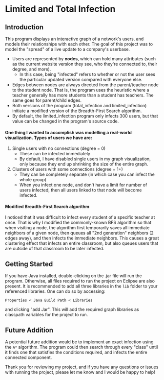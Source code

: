 # Limited and Total Infection

## Introduction

This program displays an interactive graph of a network's users, and models their relationships with each other. The goal of this project was to model the "spread" of a live update to a company's userbase.
* Users are represented by **nodes**, which can hold many attributes (such as the current website version they see, who they're connected to, their degree, and more).
    * In this case, being "infected" refers to whether or not the user sees the particular updated version compared with everyone else. 
* Edges between nodes are always directed from the parent/teacher node to the student node. That is, the program uses the heuristic where a teacher generally has more students than a student has teachers. The same goes for parent/child edges.
* Both versions of the program (total_infection and limited_infection) initiate a modified version of the Breadth-First Search algorithm.
* By default, the limited_infection program only infects 300 users, but that value can be changed in the program's source code.

#### **One thing I wanted to accomplish was modelling a real-world visualization. Types of users we have are:**
1. Single users with no connections (degree = 0) 
    * These can be infected immediately
    * By default, I have disabled single users in my graph visualization, only because they end up shrinking the size of the entire graph.
2. Clusters of users with some connections (degree = 1+)
    * They can be completely separate (in which case you can infect the whole group)
    * When you infect one node, and don't have a limit for number of users infected, then all users linked to that node will become infected.
    
#### **Modified Breadth-First Search algorithm**
I noticed that it was difficult to infect every student of a specific teacher at once. That is why I modified the commonly-known BFS algorithm so that when visiting a node, the algorithm first temporarily saves all immediate neighbors of a given node, then queues all "2nd generation" neighbors (2 edges away), and then infects the immediate neighbors. This causes a great clustering effect that infects an entire classroom, but also queues users that are outside of that classroom to be later infected.

## Getting Started
If you have Java installed, double-clicking on the .jar file will run the program. Otherwise, all files required to run the project on Eclipse are also present. 
It is recommended to add all three libraries in the `lib` folder to your referenced libraries. One can do so by accessing:
```
Properties < Java Build Path < Libraries
```
and clicking "add Jar". This will add the required graph libraries as classpath variables for the project to run.

## Future Addition
A potential future addition would be to implement an exact infection using the ```A*``` algorithm. The program could then search through every "class" until it finds one that satisfies the conditions required, and infects the entire connected component.

Thank you for reviewing my project, and if you have any questions or issues with running the project, please let me know and I would be happy to help!
